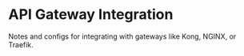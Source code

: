 # API Gateway Integration

Notes and configs for integrating with gateways like Kong, NGINX, or Traefik.

